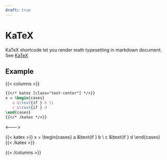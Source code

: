 ```yaml
---
draft: true
---
```


# KaTeX

KaTeX shortcode let you render math typesetting in markdown document. See [KaTeX](https://katex.org/)

## Example

{{< columns >}}

```latex
{{</* katex [class="text-center"] */>}}
x = \begin{cases}
   a &\text{if } b \\
   c &\text{if } d
\end{cases}
{{</* /katex */>}}
```

<--->

{{< katex >}}
x = \begin{cases}
a &\text{if } b \\
c &\text{if } d
\end{cases}
{{< /katex >}}

{{< /columns >}}

